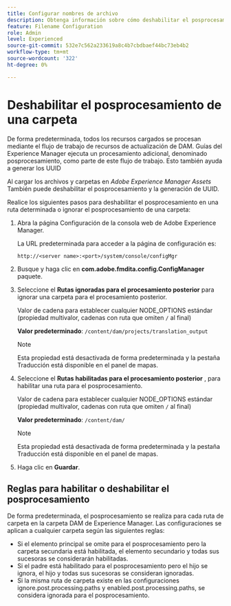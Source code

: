 ```yaml
---
title: Configurar nombres de archivo
description: Obtenga información sobre cómo deshabilitar el posprocesamiento para una carpeta cargada en Adobe Experience Manager Assets
feature: Filename Configuration
role: Admin
level: Experienced
source-git-commit: 532e7c562a233619a8c4b7cbdbaef44bc73eb4b2
workflow-type: tm+mt
source-wordcount: '322'
ht-degree: 0%

---
```



# Deshabilitar el posprocesamiento de una carpeta

De forma predeterminada, todos los recursos cargados se procesan mediante el flujo de trabajo de recursos de actualización de DAM. Guías del Experience Manager ejecuta un procesamiento adicional, denominado posprocesamiento, como parte de este flujo de trabajo. Esto también ayuda a generar los UUID

Al cargar los archivos y carpetas en *Adobe Experience Manager Assets* También puede deshabilitar el posprocesamiento y la generación de UUID.


Realice los siguientes pasos para deshabilitar el posprocesamiento en una ruta determinada o ignorar el posprocesamiento de una carpeta:


1. Abra la página Configuración de la consola web de Adobe Experience Manager.

   La URL predeterminada para acceder a la página de configuración es:

   ```http
   http://<server name>:<port>/system/console/configMgr
   ```

1. Busque y haga clic en **com.adobe.fmdita.config.ConfigManager** paquete.

1. Seleccione el **Rutas ignoradas para el procesamiento posterior** para ignorar una carpeta para el procesamiento posterior.

   Valor de cadena para establecer cualquier NODE_OPTIONS estándar (propiedad multivalor, cadenas con ruta que omiten `/` al final)

   **Valor predeterminado**: `/content/dam/projects/translation_output`

   >[!NOTE]
   >
   > Esta propiedad está desactivada de forma predeterminada y la pestaña Traducción está disponible en el panel de mapas.

1. Seleccione el **Rutas habilitadas para el procesamiento posterior** , para habilitar una ruta para el posprocesamiento.

   Valor de cadena para establecer cualquier NODE_OPTIONS estándar (propiedad multivalor, cadenas con ruta que omiten `/` al final)

   **Valor predeterminado**: `/content/dam/`

   >[!NOTE]
   >
   > Esta propiedad está desactivada de forma predeterminada y la pestaña Traducción está disponible en el panel de mapas.


1. Haga clic en **Guardar**.



## Reglas para habilitar o deshabilitar el posprocesamiento

De forma predeterminada, el posprocesamiento se realiza para cada ruta de carpeta en la carpeta DAM de Experience Manager. Las configuraciones se aplican a cualquier carpeta según las siguientes reglas:

* Si el elemento principal se omite para el posprocesamiento pero la carpeta secundaria está habilitada, el elemento secundario y todas sus sucesoras se considerarán habilitadas.
* Si el padre está habilitado para el posprocesamiento pero el hijo se ignora, el hijo y todas sus sucesoras se consideran ignoradas.
* Si la misma ruta de carpeta existe en las configuraciones ignore.post.processing.paths y enabled.post.processing.paths, se considera ignorada para el posprocesamiento.
